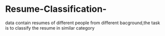 # Resume-Classification-
data contain resumes of different people from different bacground,the task is to classify the resume in similar category
